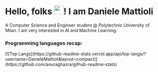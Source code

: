 # Hello, folks <img src="https://raw.githubusercontent.com/MartinHeinz/MartinHeinz/master/wave.gif" width="30px">!  I am Daniele Mattioli
A Computer Science and Engineer student @ Polytechnic University of Milan. I am very interested in AI and Machine Learning.

<!--
**DanieleMattioli/DanieleMattioli** is a ✨ _special_ ✨ repository because its `README.md` (this file) appears on your GitHub profile.

Here are some ideas to get you started:

- 🔭 I’m currently working on ...
- 🌱 I’m currently learning ...
- 👯 I’m looking to collaborate on ...
- 🤔 I’m looking for help with ...
- 💬 Ask me about ...
- 📫 How to reach me: ...
- 😄 Pronouns: ...
- ⚡ Fun fact: ...
-->
<h3 align="left">Programming languages recap:</h3>
[![Top Langs](https://github-readme-stats.vercel.app/api/top-langs/?username=DanieleMattioli&layout=compact)](https://github.com/anuraghazra/github-readme-stats)


